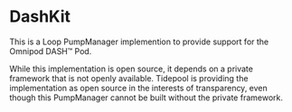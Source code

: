 # DashKit

This is a Loop PumpManager implemention to provide support for the Omnipod DASH™ Pod.

While this implementation is open source, it depends on a private framework that is not openly available. Tidepool is providing the implementation as open source in the interests of transparency, even though this PumpManager cannot be built without the private framework.

